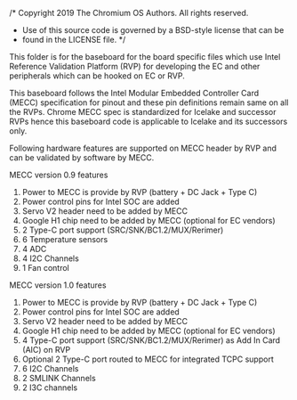 /* Copyright 2019 The Chromium OS Authors. All rights reserved.
 * Use of this source code is governed by a BSD-style license that can be
 * found in the LICENSE file.
 */

This folder is for the baseboard for the board specific files which use Intel
Reference Validation Platform (RVP) for developing the EC and other peripherals
which can be hooked on EC or RVP.

This baseboard follows the Intel Modular Embedded Controller Card (MECC)
specification for pinout and these pin definitions remain same on all the
RVPs. Chrome MECC spec is standardized for Icelake and successor RVPs hence
this baseboard code is applicable to Icelake and its successors only.

Following hardware features are supported on MECC header by RVP and can be
validated by software by MECC.

MECC version 0.9 features
1. Power to MECC is provide by RVP (battery + DC Jack + Type C)
2. Power control pins for Intel SOC are added
3. Servo V2 header need to be added by MECC
4. Google H1 chip need to be added by MECC (optional for EC vendors)
5. 2 Type-C port support (SRC/SNK/BC1.2/MUX/Rerimer)
6. 6 Temperature sensors
7. 4 ADC
8. 4 I2C Channels
9. 1 Fan control

MECC version 1.0 features
1. Power to MECC is provide by RVP (battery + DC Jack + Type C)
2. Power control pins for Intel SOC are added
3. Servo V2 header need to be added by MECC
4. Google H1 chip need to be added by MECC (optional for EC vendors)
5. 4 Type-C port support (SRC/SNK/BC1.2/MUX/Rerimer) as Add In Card (AIC)
   on RVP
6. Optional 2 Type-C port routed to MECC for integrated TCPC support
7. 6 I2C Channels
8. 2 SMLINK Channels
9. 2 I3C channels
